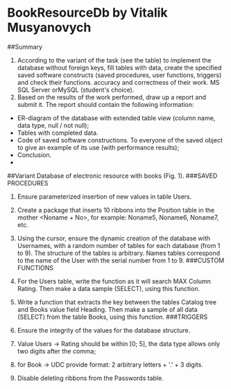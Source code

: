 # BookResourceDb by Vitalik Musyanovych
##Summary
1. According to the variant of the task (see the table) to implement the database without
foreign keys, fill tables with data, create the specified
saved software constructs (saved procedures, user functions, triggers) and check their functions.
accuracy and correctness of their work. MS SQL Server orMySQL (student's choice).
2. Based on the results of the work performed, draw up a report and submit it.
   The report should contain the following information:
- ER-diagram of the database with extended table view (column name,
  data type, null / not null);
- Tables with completed data.
- Code of saved software constructions. To everyone
  of the saved object to give an example of its use (with
  performance results);
- Conclusion.
- 
##Variant
  Database of electronic resource with books (Fig. 1).
  ###SAVED PROCEDURES
1. Ensure parameterized insertion of new values ​​in
   table Users.

2. Create a package that inserts 10 ribbons into the Position table in the
   mother <Noname + No>, for example: Noname5, Noname6, Noname7, etc.

3. Using the cursor, ensure the dynamic creation of the database
   with Usernames, with a random number of tables for
   each database (from 1 to 9). The structure of the tables is arbitrary. Names
   tables correspond to the name of the User with the serial number
   from 1 to 9.
   ###CUSTOM FUNCTIONS
4. For the Users table, write the function as it will search
   MAX Column Rating. Then make a data sample (SELECT),
   using this function.
5. Write a function that extracts the key between the tables
   Catalog tree and Books value field Heading. Then
   make a sample of all data (SELECT) from the table Books,
   using this function.
   ###TRIGGERS
6. Ensure the integrity of the values ​​for the database structure.
7. Value Users → Rating should be within [0; 5],
   the data type allows only two digits after the comma;
8. for Book → UDC provide format: 2 arbitrary letters + '.' + 3 digits.
9. Disable deleting ribbons from the Passwords table.
